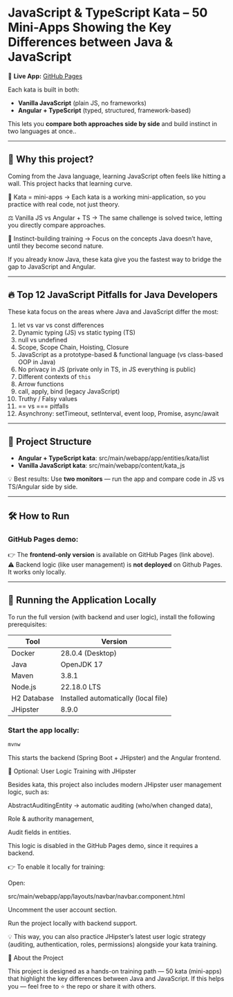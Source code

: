 # JavaScript & TypeScript Kata – 50 Mini-Apps Showing the Key Differences between Java & JavaScript

🔗 **Live App:** [GitHub Pages](https://piotrzielonka.github.io/JavaScript-TypeScript-Kata/)

Each kata is built in both:

- **Vanilla JavaScript** (plain JS, no frameworks)
- **Angular + TypeScript** (typed, structured, framework-based)

This lets you **compare both approaches side by side** and build instinct in two languages at once..

---

## 🎯 Why this project?

Coming from the Java language, learning JavaScript often feels like hitting a wall. This project hacks that learning curve.

🧩 Kata = mini-apps → Each kata is a working mini-application, so you practice with real code, not just theory.

⚖️ Vanilla JS vs Angular + TS → The same challenge is solved twice, letting you directly compare approaches.

🧠 Instinct-building training → Focus on the concepts Java doesn’t have, until they become second nature.

If you already know Java, these kata give you the fastest way to bridge the gap to JavaScript and Angular.

---

## 🔥 Top 12 JavaScript Pitfalls for Java Developers

These kata focus on the areas where Java and JavaScript differ the most:

1. let vs var vs const differences
2. Dynamic typing (JS) vs static typing (TS)
3. null vs undefined
4. Scope, Scope Chain, Hoisting, Closure
5. JavaScript as a prototype-based & functional language (vs class-based OOP in Java)
6. No privacy in JS (private only in TS, in JS everything is public)
7. Different contexts of `this`
8. Arrow functions
9. call, apply, bind (legacy JavaScript)
10. Truthy / Falsy values
11. == vs === pitfalls
12. Asynchrony: setTimeout, setInterval, event loop, Promise, async/await

---

## 📂 Project Structure

- **Angular + TypeScript kata**: src/main/webapp/app/entities/kata/list
- **Vanilla JavaScript kata**: src/main/webapp/content/kata_js

💡 Best results: Use **two monitors** — run the app and compare code in JS vs TS/Angular side by side.

---

## 🛠️ How to Run

### GitHub Pages demo:

👉 The **frontend-only version** is available on GitHub Pages (link above).  
⚠️ Backend logic (like user management) is **not deployed** on Github Pages. It works only locally.

---

## 🧪 Running the Application Locally

To run the full version (with backend and user logic), install the following prerequisites:

| Tool        | Version                              |
| ----------- | ------------------------------------ |
| Docker      | 28.0.4 (Desktop)                     |
| Java        | OpenJDK 17                           |
| Maven       | 3.8.1                                |
| Node.js     | 22.18.0 LTS                          |
| H2 Database | Installed automatically (local file) |
| JHipster    | 8.9.0                                |

### Start the app locally:

```bash
mvnw
```

This starts the backend (Spring Boot + JHipster) and the Angular frontend.

🔑 Optional: User Logic Training with JHipster

Besides kata, this project also includes modern JHipster user management logic, such as:

AbstractAuditingEntity → automatic auditing (who/when changed data),

Role & authority management,

Audit fields in entities.

This logic is disabled in the GitHub Pages demo, since it requires a backend.

👉 To enable it locally for training:

Open:

src/main/webapp/app/layouts/navbar/navbar.component.html

Uncomment the user account section.

Run the project locally with backend support.

💡 This way, you can also practice JHipster’s latest user logic strategy (auditing, authentication, roles, permissions) alongside your kata training.

👤 About the Project

This project is designed as a hands-on training path — 50 kata (mini-apps) that highlight the key differences between Java and JavaScript. If this helps you — feel free to ⭐ the repo or share it with others.
